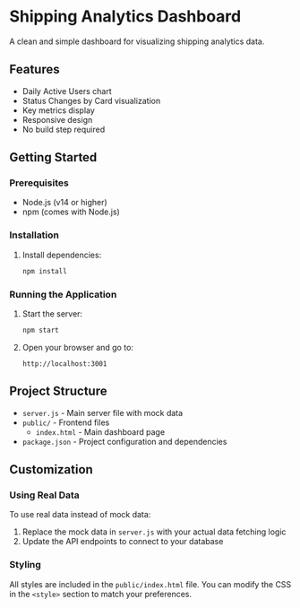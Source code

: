 # Shipping Analytics Dashboard

A clean and simple dashboard for visualizing shipping analytics data.

## Features

- Daily Active Users chart
- Status Changes by Card visualization
- Key metrics display
- Responsive design
- No build step required

## Getting Started

### Prerequisites

- Node.js (v14 or higher)
- npm (comes with Node.js)

### Installation

1. Install dependencies:
   ```bash
   npm install
   ```

### Running the Application

1. Start the server:
   ```bash
   npm start
   ```

2. Open your browser and go to:
   ```
   http://localhost:3001
   ```

## Project Structure

- `server.js` - Main server file with mock data
- `public/` - Frontend files
  - `index.html` - Main dashboard page
- `package.json` - Project configuration and dependencies

## Customization

### Using Real Data

To use real data instead of mock data:

1. Replace the mock data in `server.js` with your actual data fetching logic
2. Update the API endpoints to connect to your database

### Styling

All styles are included in the `public/index.html` file. You can modify the CSS in the `<style>` section to match your preferences.
